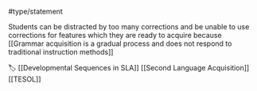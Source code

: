 #type/statement 

Students can be distracted by too many corrections and be unable to use corrections for features which they are ready to acquire because [[Grammar acquisition is a gradual process and does not respond to traditional instruction methods]]

🏷 [[Developmental Sequences in SLA]] [[Second Language Acquisition]] [[TESOL]]